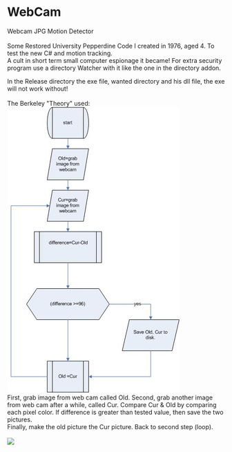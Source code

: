# WebCam
Webcam JPG Motion Detector<br /><br />
Some Restored University Pepperdine Code I created in 1976, aged 4. To test the new C# and motion tracking.<br />
A cult in short term small computer espionage it became! For extra security program use a directory Watcher with it like the one in the directory addon.<br />

In the Release directory the exe file, wanted directory and his dll file, the exe will not work without!<br /><br />
The Berkeley "Theory" used:<br />
<img src="https://github.com/RayColt/WebCam/blob/master/Resources/the-berkeley-theory.jpg" /><br />
First, grab image from web cam called Old. Second, grab another image from web cam after a while, called Cur. Compare Cur & Old by comparing each pixel color. 
If difference is greater than tested value, then save the two pictures.<br />
Finally, make the old picture the Cur picture. Back to second step (loop).
<br /><br />
<img src="https://github.com/RayColt/WebCam/tree/master/Resources/webcam666.jpg" /><br />

